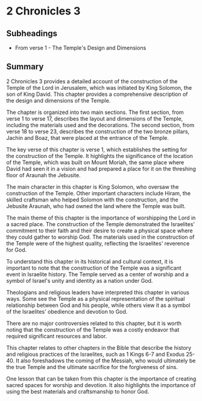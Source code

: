 # 2 Chronicles 3

## Subheadings

* From verse 1 - The Temple's Design and Dimensions

## Summary

2 Chronicles 3 provides a detailed account of the construction of the Temple of the Lord in Jerusalem, which was initiated by King Solomon, the son of King David. This chapter provides a comprehensive description of the design and dimensions of the Temple.

The chapter is organized into two main sections. The first section, from verse 1 to verse 17, describes the layout and dimensions of the Temple, including the materials used and the decorations. The second section, from verse 18 to verse 23, describes the construction of the two bronze pillars, Jachin and Boaz, that were placed at the entrance of the Temple.

The key verse of this chapter is verse 1, which establishes the setting for the construction of the Temple. It highlights the significance of the location of the Temple, which was built on Mount Moriah, the same place where David had seen it in a vision and had prepared a place for it on the threshing floor of Araunah the Jebusite.

The main character in this chapter is King Solomon, who oversaw the construction of the Temple. Other important characters include Hiram, the skilled craftsman who helped Solomon with the construction, and the Jebusite Araunah, who had owned the land where the Temple was built.

The main theme of this chapter is the importance of worshipping the Lord in a sacred place. The construction of the Temple demonstrated the Israelites' commitment to their faith and their desire to create a physical space where they could gather to worship God. The materials used in the construction of the Temple were of the highest quality, reflecting the Israelites' reverence for God.

To understand this chapter in its historical and cultural context, it is important to note that the construction of the Temple was a significant event in Israelite history. The Temple served as a center of worship and a symbol of Israel's unity and identity as a nation under God.

Theologians and religious leaders have interpreted this chapter in various ways. Some see the Temple as a physical representation of the spiritual relationship between God and his people, while others view it as a symbol of the Israelites' obedience and devotion to God.

There are no major controversies related to this chapter, but it is worth noting that the construction of the Temple was a costly endeavor that required significant resources and labor.

This chapter relates to other chapters in the Bible that describe the history and religious practices of the Israelites, such as 1 Kings 6-7 and Exodus 25-40. It also foreshadows the coming of the Messiah, who would ultimately be the true Temple and the ultimate sacrifice for the forgiveness of sins.

One lesson that can be taken from this chapter is the importance of creating sacred spaces for worship and devotion. It also highlights the importance of using the best materials and craftsmanship to honor God.